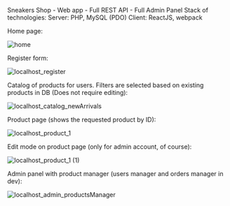 Sneakers Shop - Web app - Full REST API - Full Admin Panel
Stack of technologies:
    Server: PHP, MySQL (PDO)
    Client: ReactJS, webpack


Home page:


![home](https://github.com/squezee/SneakersShop-WebApp/assets/76393196/628db8db-77ee-4c74-8330-fb09bd380138)


Register form:


![localhost_register](https://github.com/squezee/SneakersShop-WebApp/assets/76393196/08ad60ed-251c-4220-96a8-feb8b9914e6b)


Catalog of products for users.
Filters are selected based on existing products in DB (Does not require editing):


![localhost_catalog_newArrivals](https://github.com/squezee/SneakersShop-WebApp/assets/76393196/58196ce1-ab98-4b65-ad95-ba4f9579714d)


Product page (shows the requested product by ID):


![localhost_product_1](https://github.com/squezee/SneakersShop-WebApp/assets/76393196/bd5410ca-7c17-4387-8435-caf49fb0e5e8)


Edit mode on product page (only for admin account, of course):


![localhost_product_1 (1)](https://github.com/squezee/SneakersShop-WebApp/assets/76393196/7ef81668-0dd0-468b-8f01-b67c904ea9aa)


Admin panel with product manager (users manager and orders manager in dev):


![localhost_admin_productsManager](https://github.com/squezee/SneakersShop-WebApp/assets/76393196/b2130693-fdd5-4982-9f13-bec8569846c5)

